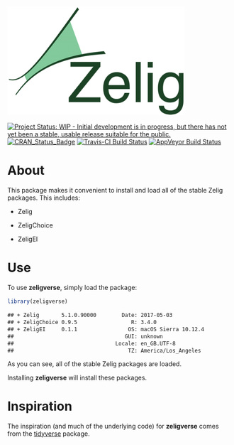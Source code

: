 
<!-- README.md is generated from README.Rmd. Please edit that file -->
[![zelig-logo](man/figures/zelig.png)](http://zeligproject.org)

[![Project Status: WIP - Initial development is in progress, but there has not yet been a stable, usable release suitable for the public.](http://www.repostatus.org/badges/latest/wip.svg)](http://www.repostatus.org/#wip) [![CRAN\_Status\_Badge](http://www.r-pkg.org/badges/version/zeligverse)](https://cran.r-project.org/package=zeligverse) [![Travis-CI Build Status](https://travis-ci.org/IQSS/zeligverse.svg?branch=master)](https://travis-ci.org/IQSS/zeligverse) [![AppVeyor Build Status](https://ci.appveyor.com/api/projects/status/github/IQSS/zeligverse?branch=master&svg=true)](https://ci.appveyor.com/project/IQSS/zeligverse)

About
=====

This package makes it convenient to install and load all of the stable Zelig packages. This includes:

-   Zelig

-   ZeligChoice

-   ZeligEI

Use
===

To use **zeligverse**, simply load the package:

``` r
library(zeligverse)
```

    ## + Zelig       5.1.0.90000        Date: 2017-05-03
    ## + ZeligChoice 0.9.5                 R: 3.4.0
    ## + ZeligEI     0.1.1                OS: macOS Sierra 10.12.4
    ##                                   GUI: unknown
    ##                                Locale: en_GB.UTF-8
    ##                                    TZ: America/Los_Angeles

As you can see, all of the stable Zelig packages are loaded.

Installing **zeligverse** will install these packages.

Inspiration
===========

The inspiration (and much of the underlying code) for **zeligverse** comes from the [tidyverse](http://tidyverse.org/) package.
